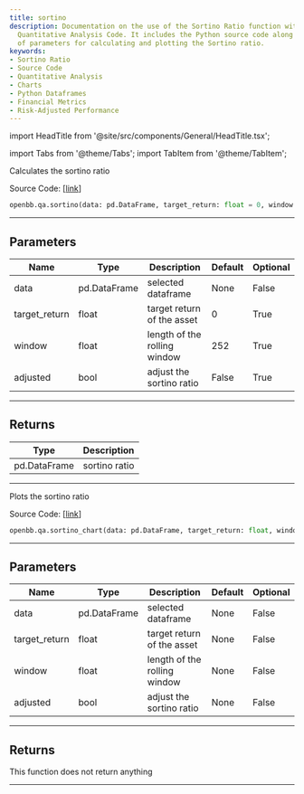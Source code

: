 ```yaml
---
title: sortino
description: Documentation on the use of the Sortino Ratio function within the OpenBB
  Quantitative Analysis Code. It includes the Python source code along with details
  of parameters for calculating and plotting the Sortino ratio.
keywords:
- Sortino Ratio
- Source Code
- Quantitative Analysis
- Charts
- Python Dataframes
- Financial Metrics
- Risk-Adjusted Performance
---
```


import HeadTitle from '@site/src/components/General/HeadTitle.tsx';

<HeadTitle title="qa.sortino - Reference | OpenBB SDK Docs" />

import Tabs from '@theme/Tabs';
import TabItem from '@theme/TabItem';

<Tabs>
<TabItem value="model" label="Model" default>

Calculates the sortino ratio

Source Code: [[link](https://github.com/OpenBB-finance/OpenBB/tree/main/openbb_terminal/common/quantitative_analysis/qa_model.py#L562)]

```python
openbb.qa.sortino(data: pd.DataFrame, target_return: float = 0, window: float = 252, adjusted: bool = False)
```

---

## Parameters

| Name | Type | Description | Default | Optional |
| ---- | ---- | ----------- | ------- | -------- |
| data | pd.DataFrame | selected dataframe | None | False |
| target_return | float | target return of the asset | 0 | True |
| window | float | length of the rolling window | 252 | True |
| adjusted | bool | adjust the sortino ratio | False | True |


---

## Returns

| Type | Description |
| ---- | ----------- |
| pd.DataFrame | sortino ratio |
---

</TabItem>
<TabItem value="view" label="Chart">

Plots the sortino ratio

Source Code: [[link](https://github.com/OpenBB-finance/OpenBB/tree/main/openbb_terminal/common/quantitative_analysis/qa_view.py#L1181)]

```python
openbb.qa.sortino_chart(data: pd.DataFrame, target_return: float, window: float, adjusted: bool)
```

---

## Parameters

| Name | Type | Description | Default | Optional |
| ---- | ---- | ----------- | ------- | -------- |
| data | pd.DataFrame | selected dataframe | None | False |
| target_return | float | target return of the asset | None | False |
| window | float | length of the rolling window | None | False |
| adjusted | bool | adjust the sortino ratio | None | False |


---

## Returns

This function does not return anything

---

</TabItem>
</Tabs>
